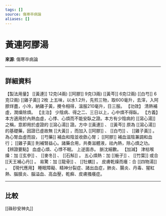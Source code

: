 ```yaml
---
tags: []
source: 傷寒卒病論
aliases: []
---
```


# 黃連阿膠湯

**來源**: 傷寒卒病論  

---

## 詳細資料
【製法用量】 [[黃連]] 12克(4兩) [[阿膠]] 9克(3兩) [[黃芩]] 6克(2兩) [[白芍]] 6克(2兩) [[雞子黃]] 2枚
上五味，以水1.2升，先煎三物，取600毫升，去滓，入阿膠烊盡，小冷，納雞子黃，攪令相得，溫服210毫升，日三服。
【功效】
清熱補虛，潤燥除煩。
【主治】
少陰病、得之二、三日以上，心中煩不得臥。
【方義】
本方適用於內熱血虛，心悸、心煩而不能安臥之證。本方有少陰病的 [[瀉心湯]] 之稱，意即用於虛證的 [[瀉心湯]] 證。方中 [[黃連]] 、 [[黃芩]] 原為 [[瀉心湯]] 的基礎藥，因證已虛故無 [[大黃]] ，而加入 [[阿膠]] 、 [[白芍]] 、 [[雞子黃]] 。為心腎血虛而設， [[芍藥]] 補血和陰並收歛心腎； [[阿膠]] 補血滋陰兼調和血行； [[雞子黃]] 則補腎益心。諸藥合用，共奏滋體液，祛內熱，除心煩之功。
【辨證要點】
血虛心煩、心悸不眠。
上逆面赤。
脈沈細數。
【加減】
津枯喉燥：加 [[玄參]] 、 [[麥冬]] 、 [[石斛]] 。
五心煩熱：加 [[梔子]] 、 [[竹葉]] 或合 [[天王補心丹]] 。
易驚：加 [[龍骨]] 、 [[牡蠣]] 。
皮膚乾燥而癢：合 [[四物湯]] 。
【現代應用】
睡眠障礙、精神分裂症、諸出血症，肺炎、腸炎、丹毒、猩紅熱、腦膜炎、腦溢血、高血壓，乾癬、皮膚搔癢症。

---

## 比較
[[硃砂安神丸]]
